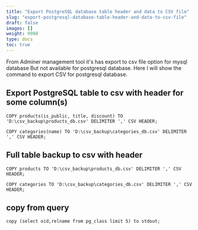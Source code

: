 ```yaml
---
title: "Export PostgreSQL database table header and data to CSV file"
slug: "export-postgresql-database-table-header-and-data-to-csv-file"
draft: false
images: []
weight: 9990
type: docs
toc: true
---
```


From Adminer management tool it's has export to csv file option for mysql database But not available for postgresql database. Here I will show the command to export CSV for postgresql database.

## Export PostgreSQL table to csv with header for some column(s)
    COPY products(is_public, title, discount) TO 'D:\csv_backup\products_db.csv' DELIMITER ',' CSV HEADER;    

    COPY categories(name) TO 'D:\csv_backup\categories_db.csv' DELIMITER ',' CSV HEADER;

## Full table backup to csv with header
    COPY products TO 'D:\csv_backup\products_db.csv' DELIMITER ',' CSV HEADER;    

    COPY categories TO 'D:\csv_backup\categories_db.csv' DELIMITER ',' CSV HEADER;

## copy from query
    copy (select oid,relname from pg_class limit 5) to stdout;



